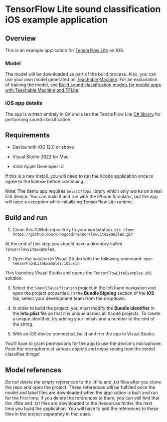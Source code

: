 # TensorFlow Lite sound classification iOS example application

## Overview

This is an example application for [TensorFlow Lite](https://tensorflow.org/lite)
on iOS.

### Model

The model will be downloaded as part of the build process. Also, you can use
your own model generated on
[Teachable Machine](https://teachablemachine.withgoogle.com/train/audio). For an
explanation of training the model, see [Build sound classification models for
mobile apps with Teachable Machine and
TFLite](https://blog.tensorflow.org/2020/12/build-sound-classification-models-for-mobile-apps-with-teachable-machine-and-tflite.html).

### iOS app details

The app is written entirely in C# and uses the TensorFlow Lite
[C# library](https://github.com/v-hogood/TensorFlowLiteSupport/TensorFlowLite)
for performing sound classification.

## Requirements

*   Device with iOS 12.0 or above

*   Visual Studio 2022 for Mac

*   Valid Apple Developer ID

If this is a new install, you will need to run the Xcode application once to
agree to the license before continuing.

Note:
The demo app requires `SelectTfOps` library which only works on a real iOS
device. You can build it and run with the iPhone Simulator, but the app will
raise a exception while initializing TensorFlow Lite runtime.

## Build and run

1.  Clone this GitHub repository to your workstation. `git clone
    https://github.com/v-hogood/TensorFlowLiteExamples.git`

At the end of this step you should have a directory called
`TensorFlowLiteExamples`.

2.  Open the solution in Visual Studio with the following command: `open
    TensorFlowLiteExamples.iOS.sln`

This launches Visual Studio and opens the `TensorFlowLiteExamples.iOS` solution.

3.  Select the `SoundClassification` project in the left hand navigation and open
    the project properties. In the **Bundle Signing** section of the **iOS**
    tab, select your development team from the dropdown.

4.  In order to build the project, you must modify the **Bundle Identifier** in
    the **Info.plist** file so that it is unique across all Xcode projects. To
    create a unique identifier, try adding your initials and a number to the end
    of the string.

5.  With an iOS device connected, build and run the app in Visual Studio.

You'll have to grant permissions for the app to use the device's microphone. Point
the microphone at various objects and enjoy seeing how the model classifies things!

## Model references
_Do not delete the empty references_ to the .tflite and .txt files after you
clone the repo and open the project. These references will be fulfilled once the
model and label files are downloaded when the application is built and run for
the first time. If you delete the references to them, you can still find that
the .tflite and .txt files are downloaded to the Resources folder, the next time you
build the application. You will have to add the references to these files in the
project separately in that case.
